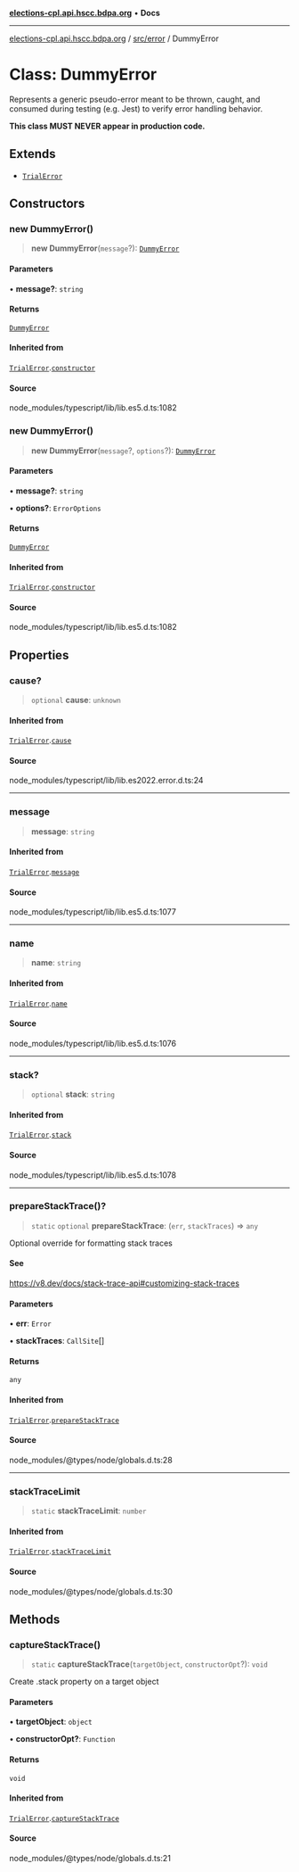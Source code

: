[**elections-cpl.api.hscc.bdpa.org**](../../../README.md) • **Docs**

***

[elections-cpl.api.hscc.bdpa.org](../../../README.md) / [src/error](../README.md) / DummyError

# Class: DummyError

Represents a generic pseudo-error meant to be thrown, caught, and consumed
during testing (e.g. Jest) to verify error handling behavior.

**This class MUST NEVER appear in production code.**

## Extends

- [`TrialError`](TrialError.md)

## Constructors

### new DummyError()

> **new DummyError**(`message`?): [`DummyError`](DummyError.md)

#### Parameters

• **message?**: `string`

#### Returns

[`DummyError`](DummyError.md)

#### Inherited from

[`TrialError`](TrialError.md).[`constructor`](TrialError.md#constructors)

#### Source

node\_modules/typescript/lib/lib.es5.d.ts:1082

### new DummyError()

> **new DummyError**(`message`?, `options`?): [`DummyError`](DummyError.md)

#### Parameters

• **message?**: `string`

• **options?**: `ErrorOptions`

#### Returns

[`DummyError`](DummyError.md)

#### Inherited from

[`TrialError`](TrialError.md).[`constructor`](TrialError.md#constructors)

#### Source

node\_modules/typescript/lib/lib.es5.d.ts:1082

## Properties

### cause?

> `optional` **cause**: `unknown`

#### Inherited from

[`TrialError`](TrialError.md).[`cause`](TrialError.md#cause)

#### Source

node\_modules/typescript/lib/lib.es2022.error.d.ts:24

***

### message

> **message**: `string`

#### Inherited from

[`TrialError`](TrialError.md).[`message`](TrialError.md#message)

#### Source

node\_modules/typescript/lib/lib.es5.d.ts:1077

***

### name

> **name**: `string`

#### Inherited from

[`TrialError`](TrialError.md).[`name`](TrialError.md#name)

#### Source

node\_modules/typescript/lib/lib.es5.d.ts:1076

***

### stack?

> `optional` **stack**: `string`

#### Inherited from

[`TrialError`](TrialError.md).[`stack`](TrialError.md#stack)

#### Source

node\_modules/typescript/lib/lib.es5.d.ts:1078

***

### prepareStackTrace()?

> `static` `optional` **prepareStackTrace**: (`err`, `stackTraces`) => `any`

Optional override for formatting stack traces

#### See

https://v8.dev/docs/stack-trace-api#customizing-stack-traces

#### Parameters

• **err**: `Error`

• **stackTraces**: `CallSite`[]

#### Returns

`any`

#### Inherited from

[`TrialError`](TrialError.md).[`prepareStackTrace`](TrialError.md#preparestacktrace)

#### Source

node\_modules/@types/node/globals.d.ts:28

***

### stackTraceLimit

> `static` **stackTraceLimit**: `number`

#### Inherited from

[`TrialError`](TrialError.md).[`stackTraceLimit`](TrialError.md#stacktracelimit)

#### Source

node\_modules/@types/node/globals.d.ts:30

## Methods

### captureStackTrace()

> `static` **captureStackTrace**(`targetObject`, `constructorOpt`?): `void`

Create .stack property on a target object

#### Parameters

• **targetObject**: `object`

• **constructorOpt?**: `Function`

#### Returns

`void`

#### Inherited from

[`TrialError`](TrialError.md).[`captureStackTrace`](TrialError.md#capturestacktrace)

#### Source

node\_modules/@types/node/globals.d.ts:21
